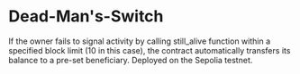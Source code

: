 # Dead-Man's-Switch
If the owner fails to signal activity by calling still_alive function within a specified block limit (10 in this case), the contract automatically transfers its balance to a pre-set beneficiary. Deployed on the Sepolia testnet.
